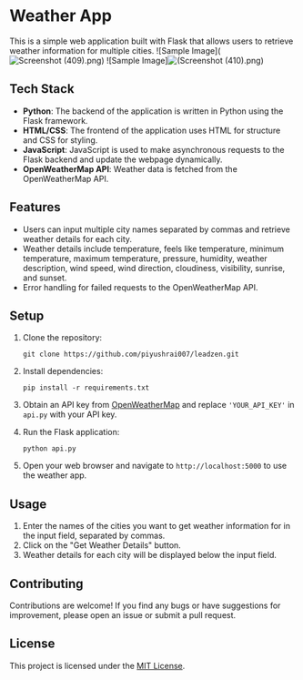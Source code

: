 # Weather App

This is a simple web application built with Flask that allows users to retrieve weather information for multiple cities.
![Sample Image](![Screenshot (409).png](https://github.com/piyushrai007/leadzen/blob/f4a6f3f49b88f400d953c4d1906b610cf02ee9b4/Screenshot%20(409).png))
![Sample Image]![(Screenshot (410).png](https://github.com/piyushrai007/leadzen/blob/f4a6f3f49b88f400d953c4d1906b610cf02ee9b4/Screenshot%20(410).png))


## Tech Stack

- **Python**: The backend of the application is written in Python using the Flask framework.
- **HTML/CSS**: The frontend of the application uses HTML for structure and CSS for styling.
- **JavaScript**: JavaScript is used to make asynchronous requests to the Flask backend and update the webpage dynamically.
- **OpenWeatherMap API**: Weather data is fetched from the OpenWeatherMap API.

## Features

- Users can input multiple city names separated by commas and retrieve weather details for each city.
- Weather details include temperature, feels like temperature, minimum temperature, maximum temperature, pressure, humidity, weather description, wind speed, wind direction, cloudiness, visibility, sunrise, and sunset.
- Error handling for failed requests to the OpenWeatherMap API.

## Setup

1. Clone the repository:

    ```
    git clone https://github.com/piyushrai007/leadzen.git
    ```

2. Install dependencies:

    ```
    pip install -r requirements.txt
    ```

3. Obtain an API key from [OpenWeatherMap](https://openweathermap.org/api) and replace `'YOUR_API_KEY'` in `api.py` with your API key.

4. Run the Flask application:

    ```
    python api.py
    ```

5. Open your web browser and navigate to `http://localhost:5000` to use the weather app.

## Usage

1. Enter the names of the cities you want to get weather information for in the input field, separated by commas.
2. Click on the "Get Weather Details" button.
3. Weather details for each city will be displayed below the input field.

## Contributing

Contributions are welcome! If you find any bugs or have suggestions for improvement, please open an issue or submit a pull request.

## License

This project is licensed under the [MIT License](LICENSE).
